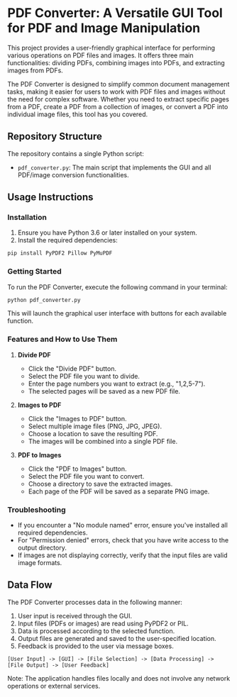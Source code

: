 # PDF Converter: A Versatile GUI Tool for PDF and Image Manipulation

This project provides a user-friendly graphical interface for performing various operations on PDF files and images. It offers three main functionalities: dividing PDFs, combining images into PDFs, and extracting images from PDFs.

The PDF Converter is designed to simplify common document management tasks, making it easier for users to work with PDF files and images without the need for complex software. Whether you need to extract specific pages from a PDF, create a PDF from a collection of images, or convert a PDF into individual image files, this tool has you covered.

## Repository Structure

The repository contains a single Python script:

- `pdf_converter.py`: The main script that implements the GUI and all PDF/image conversion functionalities.

## Usage Instructions

### Installation

1. Ensure you have Python 3.6 or later installed on your system.
2. Install the required dependencies:

```bash
pip install PyPDF2 Pillow PyMuPDF
```

### Getting Started

To run the PDF Converter, execute the following command in your terminal:

```bash
python pdf_converter.py
```

This will launch the graphical user interface with buttons for each available function.

### Features and How to Use Them

1. **Divide PDF**
   - Click the "Divide PDF" button.
   - Select the PDF file you want to divide.
   - Enter the page numbers you want to extract (e.g., "1,2,5-7").
   - The selected pages will be saved as a new PDF file.

2. **Images to PDF**
   - Click the "Images to PDF" button.
   - Select multiple image files (PNG, JPG, JPEG).
   - Choose a location to save the resulting PDF.
   - The images will be combined into a single PDF file.

3. **PDF to Images**
   - Click the "PDF to Images" button.
   - Select the PDF file you want to convert.
   - Choose a directory to save the extracted images.
   - Each page of the PDF will be saved as a separate PNG image.

### Troubleshooting

- If you encounter a "No module named" error, ensure you've installed all required dependencies.
- For "Permission denied" errors, check that you have write access to the output directory.
- If images are not displaying correctly, verify that the input files are valid image formats.

## Data Flow

The PDF Converter processes data in the following manner:

1. User input is received through the GUI.
2. Input files (PDFs or images) are read using PyPDF2 or PIL.
3. Data is processed according to the selected function.
4. Output files are generated and saved to the user-specified location.
5. Feedback is provided to the user via message boxes.

```
[User Input] -> [GUI] -> [File Selection] -> [Data Processing] -> [File Output] -> [User Feedback]
```

Note: The application handles files locally and does not involve any network operations or external services.